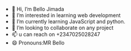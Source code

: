 - 👋 Hi, I’m Bello Jimada 
- 👀 I’m interested in learning web development 
- 🌱 I’m currently learning JavaScript and python.
- 💞️ I’m looking to collaborate on any project
- 📫 u can reach on +2347025028247
- 😄 Pronouns:MR Bello
  

<!---
Jimadarh23/Jimadarh23 is a ✨ special ✨ repository because its `README.md` (this file) appears on your GitHub profile.
You can click the Preview link to take a look at your changes.
--->
